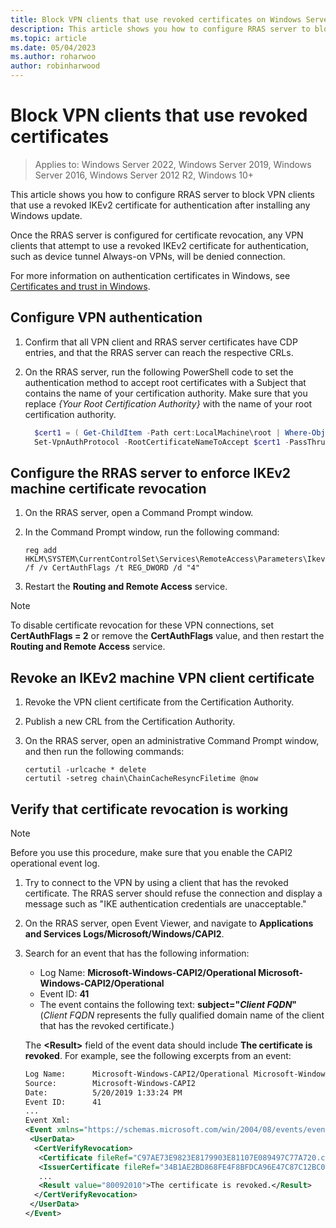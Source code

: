 ```yaml
---
title: Block VPN clients that use revoked certificates on Windows Server
description: This article shows you how to configure RRAS server to block VPN clients that use a revoked IKEv2 certificate for authentication after installing any Windows update.
ms.topic: article
ms.date: 05/04/2023
ms.author: roharwoo
author: robinharwood
---
```

# Block VPN clients that use revoked certificates

>Applies to: Windows Server 2022, Windows Server 2019, Windows Server 2016, Windows Server 2012 R2, Windows 10+

This article shows you how to configure RRAS server to block VPN clients that use a revoked IKEv2 certificate for authentication after installing any Windows update.

Once the RRAS server is configured for certificate revocation, any VPN clients that attempt to use a revoked IKEv2 certificate for authentication, such as device tunnel Always-on VPNs, will be denied connection.

For more information on authentication certificates in Windows, see [Certificates and trust in Windows](/windows-server/identity/ad-cs/certificate-trust).

## Configure VPN authentication

1. Confirm that all VPN client and RRAS server certificates have CDP entries, and that the RRAS server can reach the respective CRLs.

1. On the RRAS server, run the following PowerShell code to set the authentication method to accept root certificates with a Subject that contains the name of your certification authority. Make sure that you replace *{Your Root Certification Authority}* with the name of your root certification authority.

    ``` powershell
      $cert1 = ( Get-ChildItem -Path cert:LocalMachine\root | Where-Object -FilterScript { $_.Subject -Like "*CN={Your Root Certification Authority}*" } )
      Set-VpnAuthProtocol -RootCertificateNameToAccept $cert1 -PassThru
    ```

## Configure the RRAS server to enforce IKEv2 machine certificate revocation

1. On the RRAS server, open a Command Prompt window.

1. In the Command Prompt window, run the following command:

   ```
   reg add HKLM\SYSTEM\CurrentControlSet\Services\RemoteAccess\Parameters\Ikev2 /f /v CertAuthFlags /t REG_DWORD /d "4"
   ```

1. Restart the **Routing and Remote Access** service.

>[!NOTE]
>To disable certificate revocation for these VPN connections, set **CertAuthFlags = 2** or remove the **CertAuthFlags** value, and then restart the **Routing and Remote Access** service.

## Revoke an IKEv2 machine VPN client certificate

1. Revoke the VPN client certificate from the Certification Authority.

1. Publish a new CRL from the Certification Authority.

1. On the RRAS server, open an administrative Command Prompt window, and then run the following commands:

   ```
   certutil -urlcache * delete
   certutil -setreg chain\ChainCacheResyncFiletime @now
   ```

## Verify that certificate revocation is working

>[!NOTE]
> Before you use this procedure, make sure that you enable the CAPI2 operational event log.

1. Try to connect to the VPN by using a client that has the revoked certificate. The RRAS server should refuse the connection and display a message such as "IKE authentication credentials are unacceptable."

1. On the RRAS server, open Event Viewer, and navigate to **Applications and Services Logs/Microsoft/Windows/CAPI2**.

1. Search for an event that has the following information:
   * Log Name: **Microsoft-Windows-CAPI2/Operational Microsoft-Windows-CAPI2/Operational**
   * Event ID: **41**
   * The event contains the following text: **subject="*Client FQDN*"** (*Client FQDN* represents the fully qualified domain name of the client that has the revoked certificate.)

   The **\<Result>** field of the event data should include **The certificate is revoked**. For example, see the following excerpts from an event:

   ```xml
   Log Name:      Microsoft-Windows-CAPI2/Operational Microsoft-Windows-CAPI2/Operational
   Source:        Microsoft-Windows-CAPI2
   Date:          5/20/2019 1:33:24 PM
   Event ID:      41
   ...
   Event Xml:
   <Event xmlns="https://schemas.microsoft.com/win/2004/08/events/event">
    <UserData>
     <CertVerifyRevocation>
      <Certificate fileRef="C97AE73E9823E8179903E81107E089497C77A720.cer" subjectName="client01.corp.contoso.com" />
      <IssuerCertificate fileRef="34B1AE2BD868FE4F8BFDCA96E47C87C12BC01E3A.cer" subjectName="Contoso Root Certification Authority" />
      ...
      <Result value="80092010">The certificate is revoked.</Result>
     </CertVerifyRevocation>
    </UserData>
   </Event>
   ```

